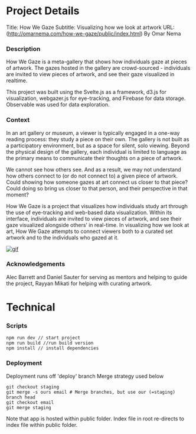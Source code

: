 # Project Details

Title: How We Gaze
Subtitle: Visualizing how we look at artwork
URL: (http://omarnema.com/how-we-gaze/public/index.html)
By Omar Nema

### Description

How We Gaze is a meta-gallery that shows how individuals gaze at pieces of artwork. The gazes hosted in the gallery are crowd-sourced - individuals are invited to view pieces of artwork, and see their gaze visualized in realtime.

This project was built using the Svelte.js as a framework, d3.js for visualization, webgazer.js for eye-tracking, and Firebase for data storage. Observable was used for data exploration.

### Context

In an art gallery or museum, a viewer is typically engaged in a one-way reading process: they study a piece on their own. The gallery is not built as a participatory environment, but as a space for silent, solo viewing. Beyond the physical design of the gallery, each individual is limited to language as the primary means to communicate their thoughts on a piece of artwork.

We cannot see how others see. And as a result, we may not understand how others connect to (or do not connect to) a given piece of artwork. Could showing how someone gazes at art connect us closer to that piece? Could doing so bring us closer to that person, and their perspective in that moment?

How We Gaze is a project that visualizes how individuals study art through the use of eye-tracking and web-based data visualization. Within its interface, individuals are invited to view pieces of artwork, and see their gaze visualized alongside others’ in real-time. In visualizing how we look at art, How We Gaze attempts to connect viewers both to a curated set artwork and to the individuals who gazed at it.

[![gif](thesis-preview.gif)](https://auchers.github.io/data-visualization-thesis/)

### Acknowledgements

Alec Barrett and Daniel Sauter for serving as mentors and helping to guide the project, Rayyan Mikati for helping with curating artwork.

# Technical

### Scripts

```
npm run dev // start project
npm run build //run build version
npm install // install dependencies
```

### Deployment

Deployment runs off 'deploy' branch
Merge strategy used below

```
git checkout staging
git merge -s ours email # Merge branches, but use our (=staging) branch head
git checkout email
git merge staging
```

Note that app is hosted within public folder. Index file in root re-directs to index file within public folder.
